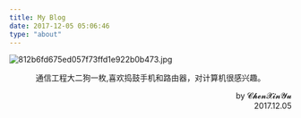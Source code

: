 ```yaml
---
title: My Blog
date: 2017-12-05 05:06:46
type: "about"
---
```

![812b6fd675ed057f73ffd1e922b0b473.jpg](https://i.loli.net/2018/10/11/5bbf51c00c223.jpg)

<center>通信工程大二狗一枚,喜欢捣鼓手机和路由器，对计算机很感兴趣。<div id="days"></div>
<script type="text/javascript" src="//cdn.jsdelivr.net/gh/cxyzzz/CDN@19.7.19a/js/blog-time.js"></script></center><p align="right">by 𝓒𝓱𝓮𝓷𝓧𝓲𝓷𝓨𝓾 </br>2017.12.05</p>

<style>
.snowfall-flakes{animation:sakura 1s linear 0s infinite;}
@keyframes sakura{
0% {transform:rotate3d(0, 0, 0, 0deg);}
25%{transform:rotate3d(1, 1, 0, 60deg);}
50%{transform:rotate3d(1, 1, 0, 0deg);}
75%{transform:rotate3d(1, 0, 0, 60deg);}
100% {transform:rotate3d(1, 0, 0, 0deg);}
}
</style>
<script type="text/javascript" src="//cdnjs.loli.net/ajax/libs/jquery/3.3.1/jquery.min.js"></script>
<script type="text/javascript" src="//cdnjs.loli.net/ajax/libs/JQuery-Snowfall/1.7.4/snowfall.jquery.min.js"></script>
<script type="text/javascript" src="//cdn.jsdelivr.net/gh/cxyzzz/CDN@19.7.19a/js/sakura.js"></script>